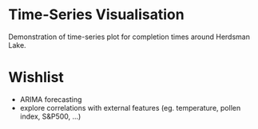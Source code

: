 # Time-Series Visualisation

Demonstration of time-series plot for completion times around Herdsman Lake.

# Wishlist

- ARIMA forecasting
- explore correlations with external features (eg. temperature, pollen index, S&P500, ...)